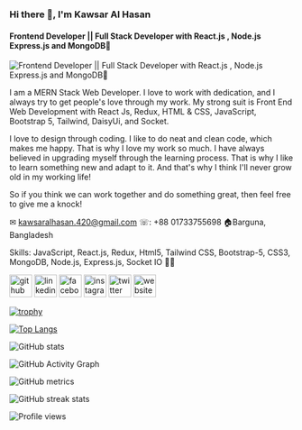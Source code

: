 ### Hi there 👋, I'm Kawsar Al Hasan
#### Frontend Developer || Full Stack Developer with React.js , Node.js Express.js and MongoDB🚀
![Frontend Developer || Full Stack Developer with React.js , Node.js Express.js and MongoDB🚀](https://i.ibb.co/8X10Rpm/wp8904080.png)

I am a MERN Stack Web Developer. I love to work with dedication, and I always try to get people's love through my work. My strong suit is Front End Web Development with React Js, Redux, HTML & CSS, JavaScript, Bootstrap 5, Tailwind, DaisyUi, and Socket.

I love to design through coding. I like to do neat and clean code, which makes me happy. That is why I love my work so much. I have always believed in upgrading myself through the learning process. That is why I like to learn something new and adapt to it. And that's why I think I'll never grow old in my working life!

So if you think we can work together and do something great, then feel free to give me a knock!

✉ kawsaralhasan.420@gmail.com
☏: +88 01733755698
🏠Barguna, Bangladesh

Skills: JavaScript, React.js, Redux, Html5, Tailwind CSS, Bootstrap-5, CSS3, MongoDB, Node.js, Express.js, Socket IO 🚀🚀



[<img src='https://cdn.jsdelivr.net/npm/simple-icons@3.0.1/icons/github.svg' alt='github' height='40'>](https://github.com/KawsarAlHasan)  [<img src='https://cdn.jsdelivr.net/npm/simple-icons@3.0.1/icons/linkedin.svg' alt='linkedin' height='40'>](https://www.linkedin.com/in/https://www.linkedin.com/in/kawsar-al-hasan-1b985420a//)  [<img src='https://cdn.jsdelivr.net/npm/simple-icons@3.0.1/icons/facebook.svg' alt='facebook' height='40'>](https://www.facebook.com/https://www.facebook.com/kawsar.alhasan.58/)  [<img src='https://cdn.jsdelivr.net/npm/simple-icons@3.0.1/icons/instagram.svg' alt='instagram' height='40'>](https://www.instagram.com/https://www.instagram.com/kawsar.alhasan.58//)  [<img src='https://cdn.jsdelivr.net/npm/simple-icons@3.0.1/icons/twitter.svg' alt='twitter' height='40'>](https://twitter.com/https://twitter.com/kawsaralhasan2)  [<img src='https://cdn.jsdelivr.net/npm/simple-icons@3.0.1/icons/icloud.svg' alt='website' height='40'>](https://thunderous-empanada-7596fa.netlify.app/)  

[![trophy](https://github-profile-trophy.vercel.app/?username=KawsarAlHasan)](https://github.com/ryo-ma/github-profile-trophy)

[![Top Langs](https://github-readme-stats.vercel.app/api/top-langs/?username=KawsarAlHasan)](https://github.com/anuraghazra/github-readme-stats)

![GitHub stats](https://github-readme-stats.vercel.app/api?username=KawsarAlHasan&show_icons=true)  

![GitHub Activity Graph](https://activity-graph.herokuapp.com/graph?username=KawsarAlHasan)  

![GitHub metrics](https://metrics.lecoq.io/KawsarAlHasan)  

![GitHub streak stats](https://github-readme-streak-stats.herokuapp.com/?user=KawsarAlHasan)  

![Profile views](https://gpvc.arturio.dev/KawsarAlHasan)  

